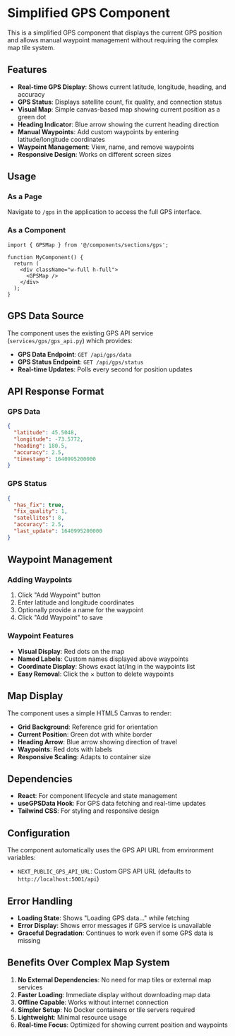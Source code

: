 # Simplified GPS Component

This is a simplified GPS component that displays the current GPS position and allows manual waypoint management without requiring the complex map tile system.

## Features

- **Real-time GPS Display**: Shows current latitude, longitude, heading, and accuracy
- **GPS Status**: Displays satellite count, fix quality, and connection status
- **Visual Map**: Simple canvas-based map showing current position as a green dot
- **Heading Indicator**: Blue arrow showing the current heading direction
- **Manual Waypoints**: Add custom waypoints by entering latitude/longitude coordinates
- **Waypoint Management**: View, name, and remove waypoints
- **Responsive Design**: Works on different screen sizes

## Usage

### As a Page
Navigate to `/gps` in the application to access the full GPS interface.

### As a Component
```tsx
import { GPSMap } from '@/components/sections/gps';

function MyComponent() {
  return (
    <div className="w-full h-full">
      <GPSMap />
    </div>
  );
}
```

## GPS Data Source

The component uses the existing GPS API service (`services/gps/gps_api.py`) which provides:

- **GPS Data Endpoint**: `GET /api/gps/data`
- **GPS Status Endpoint**: `GET /api/gps/status`
- **Real-time Updates**: Polls every second for position updates

## API Response Format

### GPS Data
```json
{
  "latitude": 45.5048,
  "longitude": -73.5772,
  "heading": 180.5,
  "accuracy": 2.5,
  "timestamp": 1640995200000
}
```

### GPS Status
```json
{
  "has_fix": true,
  "fix_quality": 1,
  "satellites": 8,
  "accuracy": 2.5,
  "last_update": 1640995200000
}
```

## Waypoint Management

### Adding Waypoints
1. Click "Add Waypoint" button
2. Enter latitude and longitude coordinates
3. Optionally provide a name for the waypoint
4. Click "Add Waypoint" to save

### Waypoint Features
- **Visual Display**: Red dots on the map
- **Named Labels**: Custom names displayed above waypoints
- **Coordinate Display**: Shows exact lat/lng in the waypoints list
- **Easy Removal**: Click the × button to delete waypoints

## Map Display

The component uses a simple HTML5 Canvas to render:
- **Grid Background**: Reference grid for orientation
- **Current Position**: Green dot with white border
- **Heading Arrow**: Blue arrow showing direction of travel
- **Waypoints**: Red dots with labels
- **Responsive Scaling**: Adapts to container size

## Dependencies

- **React**: For component lifecycle and state management
- **useGPSData Hook**: For GPS data fetching and real-time updates
- **Tailwind CSS**: For styling and responsive design

## Configuration

The component automatically uses the GPS API URL from environment variables:
- `NEXT_PUBLIC_GPS_API_URL`: Custom GPS API URL (defaults to `http://localhost:5001/api`)

## Error Handling

- **Loading State**: Shows "Loading GPS data..." while fetching
- **Error Display**: Shows error messages if GPS service is unavailable
- **Graceful Degradation**: Continues to work even if some GPS data is missing

## Benefits Over Complex Map System

1. **No External Dependencies**: No need for map tiles or external map services
2. **Faster Loading**: Immediate display without downloading map data
3. **Offline Capable**: Works without internet connection
4. **Simpler Setup**: No Docker containers or tile servers required
5. **Lightweight**: Minimal resource usage
6. **Real-time Focus**: Optimized for showing current position and waypoints
